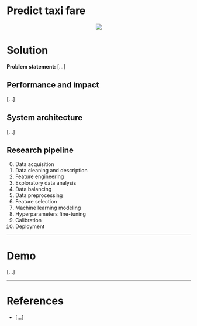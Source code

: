 # **Predict taxi fare**
<p align="center"><img src="reports/figures/banner.png"></p>

# Solution
**Problem statement:** [...]
## Performance and impact
[...]

## System architecture
[...]

## Research pipeline
0. Data acquisition
1. Data cleaning and description
2. Feature engineering
3. Exploratory data analysis
4. Data balancing
5. Data preprocessing
6. Feature selection
7. Machine learning modeling
8. Hyperparameters fine-tuning
9. Calibration
10. Deployment

---

# Demo
[...]

---

# References
- [...]
